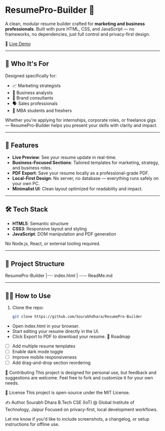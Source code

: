 # ResumePro-Builder 🧾

A clean, modular resume builder crafted for **marketing and business professionals**. Built with pure HTML, CSS, and JavaScript — no frameworks, no dependencies, just full control and privacy-first design.

🔗 [Live Demo](https://sourabhdhara.github.io/ResumePro-Builder/)

---

## 🎯 Who It's For

Designed specifically for:
- 📈 Marketing strategists
- 💼 Business analysts
- 🧠 Brand consultants
- 🗣️ Sales professionals
- 🧳 MBA students and freshers

Whether you're applying for internships, corporate roles, or freelance gigs — ResumePro-Builder helps you present your skills with clarity and impact.

---

## 🚀 Features

- **Live Preview**: See your resume update in real-time.
- **Business-Focused Sections**: Tailored templates for marketing, strategy, and business roles.
- **PDF Export**: Save your resume locally as a professional-grade PDF.
- **Local-First Design**: No server, no database — everything runs safely on your own PC.
- **Minimalist UI**: Clean layout optimized for readability and impact.

---

## 🛠️ Tech Stack

- **HTML5**: Semantic structure
- **CSS3**: Responsive layout and styling
- **JavaScript**: DOM manipulation and PDF generation

No Node.js, React, or external tooling required.

---

## 📂 Project Structure

ResumePro-Builder
|--- index.html
| ---- ReadMe.md

---

## 🧑‍💻 How to Use

1. Clone the repo:
   ```bash
   git clone https://github.com/Sourabhdhara/ResumePro-Builder
- Open index.html in your browser.
- Start editing your resume directly in the UI.
- Click Export to PDF to download your resume.
📌 Roadmap
- [ ] Add multiple resume templates
- [ ] Enable dark mode toggle
- [ ] Improve mobile responsiveness
- [ ] Add drag-and-drop section reordering

🙌 Contributing
This project is designed for personal use, but feedback and suggestions are welcome. Feel free to fork and customize it for your own needs.

📄 License
This project is open-source under the MIT License.

✍️ Author
Sourabh Dhara
B.Tech CSE (IoT) @ Global Institute of Technology, Jaipur
Focused on privacy-first, local development workflows.

Let me know if you'd like to include screenshots, a changelog, or setup instructions for offline use.


